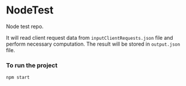 # NodeTest
Node test repo.

It will read client request data from `inputClientRequests.json` file and perform necessary computation.
The result will be stored in `output.json` file. 

### To run the project

```sh
npm start
```
